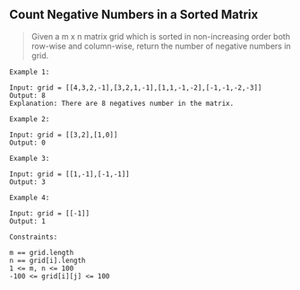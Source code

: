 ## Count Negative Numbers in a Sorted Matrix

> Given a m x n matrix grid which is sorted in non-increasing order both row-wise and column-wise, return the number of negative numbers in grid.

 ```
Example 1:

Input: grid = [[4,3,2,-1],[3,2,1,-1],[1,1,-1,-2],[-1,-1,-2,-3]]
Output: 8
Explanation: There are 8 negatives number in the matrix.
```
```
Example 2:

Input: grid = [[3,2],[1,0]]
Output: 0
```
```
Example 3:

Input: grid = [[1,-1],[-1,-1]]
Output: 3
```
```
Example 4:

Input: grid = [[-1]]
Output: 1
```
```
Constraints:

m == grid.length
n == grid[i].length
1 <= m, n <= 100
-100 <= grid[i][j] <= 100
```

